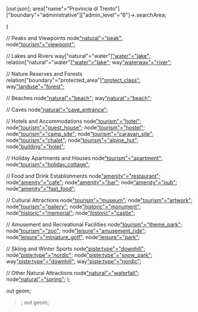 [out:json];
area["name"="Provincia di Trento"]["boundary"="administrative"]["admin_level"="6"]->.searchArea;

(

  // Peaks and Viewpoints
  node["natural"="peak"](area.searchArea);
  node["tourism"="viewpoint"](area.searchArea);

  // Lakes and Rivers
  way["natural"="water"]["water"="lake"](area.searchArea);
  relation["natural"="water"]["water"="lake"](area.searchArea);
  way["waterway"="river"](area.searchArea);

  // Nature Reserves and Forests
  relation["boundary"="protected_area"]["protect_class"](area.searchArea);
  way["landuse"="forest"](area.searchArea);

  // Beaches
  node["natural"="beach"](area.searchArea);
  way["natural"="beach"](area.searchArea);

  // Caves
  node["natural"="cave_entrance"](area.searchArea);

  // Hotels and Accommodations
  node["tourism"="hotel"](area.searchArea);
  node["tourism"="guest_house"](area.searchArea);
  node["tourism"="hostel"](area.searchArea);
  node["tourism"="camp_site"](area.searchArea);
  node["tourism"="caravan_site"](area.searchArea);
  node["tourism"="chalet"](area.searchArea);
  node["tourism"="alpine_hut"](area.searchArea);
  node["building"="hotel"](area.searchArea);

  // Holiday Apartments and Houses
  node["tourism"="apartment"](area.searchArea);
  node["tourism"="holiday_cottage"](area.searchArea);

  // Food and Drink Establishments
  node["amenity"="restaurant"](area.searchArea);
  node["amenity"="cafe"](area.searchArea);
  node["amenity"="bar"](area.searchArea);
  node["amenity"="pub"](area.searchArea);
  node["amenity"="fast_food"](area.searchArea);

  // Cultural Attractions
  node["tourism"="museum"](area.searchArea);
  node["tourism"="artwork"](area.searchArea);
  node["tourism"="gallery"](area.searchArea);
  node["historic"="monument"](area.searchArea);
  node["historic"="memorial"](area.searchArea);
  node["historic"="castle"](area.searchArea);

  // Amusement and Recreational Facilities
  node["tourism"="theme_park"](area.searchArea);
  node["tourism"="zoo"](area.searchArea);
  node["leisure"="amusement_ride"](area.searchArea);
  node["leisure"="miniature_golf"](area.searchArea);
  node["leisure"="park"](area.searchArea);

  // Skiing and Winter Sports
  node["piste:type"="downhill"](area.searchArea);
  node["piste:type"="nordic"](area.searchArea);
  node["piste:type"="snow_park"](area.searchArea);
  way["piste:type"="downhill"](area.searchArea);
  way["piste:type"="nordic"](area.searchArea);

  // Other Natural Attractions
  node["natural"="waterfall"](area.searchArea);
  node["natural"="spring"](area.searchArea);
);

out geom;
>;
out geom;
